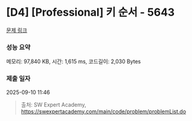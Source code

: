 # [D4] [Professional] 키 순서 - 5643 

[문제 링크](https://swexpertacademy.com/main/code/problem/problemDetail.do?contestProbId=AWXQsLWKd5cDFAUo) 

### 성능 요약

메모리: 97,840 KB, 시간: 1,615 ms, 코드길이: 2,030 Bytes

### 제출 일자

2025-09-10 11:46



> 출처: SW Expert Academy, https://swexpertacademy.com/main/code/problem/problemList.do